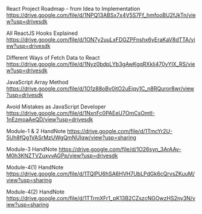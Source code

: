 React Project Roadmap - from Idea to Implementation    https://drive.google.com/file/d/1NPQ13ABSx7x4V5S7Ff_hmfooBU2fJkTn/view?usp=drivesdk

All ReactJS Hooks Explained 
https://drive.google.com/file/d/1ON7y2uuLxFDGZPFnshx6yEraKaV8dTTA/view?usp=drivesdk


Different Ways of Fetch Data to React
https://drive.google.com/file/d/1Nyz0bdpLYb3gAwKgqRXkIi470yYIX_RS/view?usp=drivesdk 

JavaScript Array Method
https://drive.google.com/file/d/1O1z88oBv0itO2uEjqy1C_n8RQuror8wr/view?usp=drivesdk 

Avoid Mistakes as JavaScript Developer
https://drive.google.com/file/d/1NxnFc0PAEeU7OmCsOmtI-1nEzmoaAeQD/view?usp=drivesdk 

Module-1 & 2 HandNote 
https://drive.google.com/file/d/1TmcYr2U-5Uh8fQg1VASrMzUWgQmNUIqw/view?usp=sharing

Module-3 HandNote 
https://drive.google.com/file/d/1O26syn_3ArAAv-M0h3KNZTVZuxyvAGPp/view?usp=drivesdk

Module-4(1) HandNote 
https://drive.google.com/file/d/1TQlPU6hSA6HVH7UbLPdGk6cQrvsZKuuM/view?usp=sharing

Module-4(2) HandNote 
https://drive.google.com/file/d/1TTrmXFr1_pK13B2CZszcNGOwzHS2ny3N/view?usp=sharing









